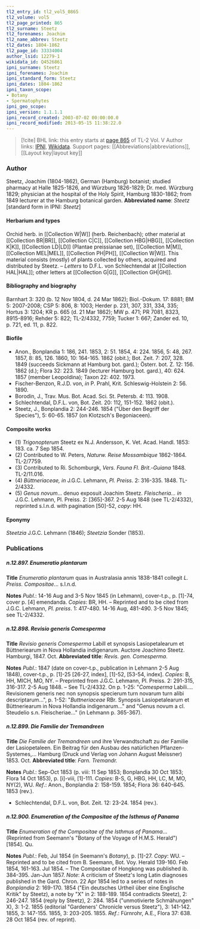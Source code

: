 ```yaml
---
tl2_entry_id: tl2_vol5_0865
tl2_volume: vol5
tl2_page_printed: 865
tl2_surname: Steetz
tl2_forenames: Joachim
tl2_name_abbrev: Steetz
tl2_dates: 1804-1862
tl2_page_id: 33334004
author_lsid: 12279-1
wikidata_id: Q4526861
ipni_surname: Steetz
ipni_forenames: Joachim
ipni_standard_form: Steetz
ipni_dates: 1804-1862
ipni_taxon_scope: 
- Botany
- Spermatophytes
ipni_geo_scope: 
ipni_version: 1.1.1.1
ipni_record_created: 2003-07-02 00:00:00.0
ipni_record_modified: 2013-05-15 11:38:22.0
---
```


> [!cite] BHL link: this entry starts at [page 865](https://www.biodiversitylibrary.org/page/33334004) of TL-2 Vol. V
> Author links: [IPNI](https://www.ipni.org/a/12279-1), [Wikidata](https://www.wikidata.org/wiki/Q4526861). Support pages: [[Abbreviations|abbreviations]], [[Layout key|layout key]]

### Author

Steetz, Joachim (1804-1862), German (Hamburg) botanist; studied pharmacy at Halle 1825-1826, and Würzburg 1826-1829; Dr. med. Würzburg 1829; physician at the hospital of the Holy Spirit, Hamburg 1830-1862; from 1849 lecturer at the Hamburg botanical garden. 
**Abbreviated name**: *Steetz* \[standard form in IPNI: *Steetz*\]

#### Herbarium and types

Orchid herb. in [[Collection W|W]] (herb. Reichenbach); other material at [[Collection BR|BR]], [[Collection C|C]], [[Collection HBG|HBG]], [[Collection K|K]], [[Collection LD|LD]] (Plantae preissianae set), [[Collection M|M]], [[Collection MEL|MEL]], [[Collection PH|PH]], [[Collection W|W]]. This material consists (mostly) of plants collected by others, acquired and distributed by Steetz. – *Letters* to D.F.L. von Schlechtendal at [[Collection HAL|HAL]]; other letters at [[Collection G|G]], [[Collection GH|GH]].

#### Bibliography and biography

Barnhart 3: 320 (b. 12 Nov 1804, d. 24 Mar 1862); Biol.-Dokum. 17: 8881; BM 5: 2007-2008; CSP 5: 806, 8: 1003; Herder p. 231, 307, 331, 334, 335; Hortus 3: 1204; KR p. 665 (d. 21 Mar 1862); MW p. 471; PR 7081, 8323, 8915-8916; Rehder 5: 822; TL-2/4332, 7759; Tucker 1: 667; Zander ed. 10, p. 721, ed. 11, p. 822.

#### Biofile

- Anon., Bonplandia 1: 186, 241. 1853, 2: 51. 1854, 4: 224. 1856, 5: 48, 267. 1857, 8: 85, 126. 1860, 10: 164-165. 1862 (obit.); Bot. Zeit. 7: 207, 328. 1849 (succeeds Sickmann at Hamburg bot. gard.); Österr. bot. Z. 12: 156. 1862 (d.); Flora 32: 223. 1849 (lecturer Hamburg bot. gard.), 40: 624. 1857 (member Leopoldina); Taxon 22: 402. 1973.
- Fischer-Benzon, R.J.D. von, *in* P. Prahl, Krit. Schleswig-Holstein 2: 56. 1890.
- Borodin, J., Trav. Mus. Bot. Acad. Sci. St. Petersb. 4: 113. 1908.
- Schlechtendal, D.F.L. von, Bot. Zeit. 20: 112, 151-152. 1862 (obit.).
- Steetz, J., Bonplandia 2: 244-246. 1854 ("Über den Begriff der Species"), 5: 60-65. 1857 (on Klotzsch's Begoniaceen).

#### Composite works

- (1) *Trigonopterum* Steetz ex N.J. Andersson, K. Vet. Acad. Handl. 1853: 183. ca. 7 Sep 1854.
- (2) Contributed to W. Peters, *Naturw. Reise Mossambique* 1862-1864. TL-2/7759.
- (3) Contributed to Ri. Schomburgk, *Vers. Fauna Fl. Brit*.-*Guiana* 1848. TL-2/11.016.
- (4) *Büttneriaceae, in* J.G.C. Lehmann, *Pl. Preiss*. 2: 316-335. 1848. TL-2/4332.
- (5) *Genus novum*... denuo exposuit Joachim Steetz. *Fleischeria... in* J.G.C. Lehmann, Pl. Preiss. 2: \[365\]-367. 2-5 Aug 1848 (see TL-2/4332), reprinted s.l.n.d. with pagination \[50\]-52, *copy*: HH.

#### Eponymy

*Steetzia* J.G.C. Lehmann (1846); *Steetzia* Sonder (1853).

### Publications

##### n.12.897. Enumeratio plantarum

**Title**
*Enumeratio plantarum* quas in Australasia annis 1838-1841 collegit *L. Preiss. Compositae*... s.l.n.d.

**Notes**
*Publ*.: 14-16 Aug and 3-5 Nov 1845 (in Lehmann), cover-t.p., p. \[1\]-74, cover p. \[4\] emendanda. *Copies*: BR, HH. – Reprinted and to be cited from J.G.C. Lehmann, *Pl. preiss*. 1: 417-480. 14-16 Aug, 481-490. 3-5 Nov 1845; see TL-2/4332.

##### n.12.898. Revisio generis Comesperma

**Title**
*Revisio generis Comesperma* Labill et synopsis Lasiopetalearum et Büttneriearum in Nova Hollandia indigenarum. Auctore Joachimo Steetz. Hamburgi, 1847. Oct.
**Abbreviated title**: *Revis. gen. Comesperma*.

**Notes**
*Publ*.: 1847 (date on cover-t.p., publication in Lehmann 2-5 Aug 1848), cover-t.p., p. \[1\]-25 \[26-27, index\], \[1\]-52, \[53-54, index\]. *Copies*: B, HH, MICH, MO, NY. – Preprinted from J.G.C. Lehmann, Pl. Preiss. 2: 291-315, 316-317. 2-5 Aug 1848. – See TL-2/4332. On p. 1-25: "*Comesperma* Labili.... Revisionem generis nec non synopsis specierum turn novarum turn alibi descriptarum...", p. 1-52: "*Buttneriaceae* RBr. Synopsis Lasiopetalearum et Büttneriearum in Nova Hollandia indigenarum..." and "Genus novum a cl. Steudelio s.n. Fleischeriae..." (in Lehmann p. 365-367).

##### n.12.899. Die Familie der Tremandreen

**Title**
*Die Familie der Tremandreen* und ihre Verwandtschaft zu der Familie der Lasiopetaleen. Ein Beitrag für den Ausbau des natürlichen Pflanzen-Systemes,... Hamburg (Druck und Verlag von Johann August Meissner) 1853. Oct.
**Abbreviated title**: *Farn. Tremandr.*

**Notes**
*Publ*.: Sep-Oct 1853 (p. viii: 11 Sep 1853; Bonplandia 30 Oct 1853; Flora 14 Oct 1853), p. \[i\]-viii, \[1\]-111. *Copies*: B-S, G, HBG, HH, LC, M, MO, NY(2), WU.
*Ref*.: Anon., Bonplandia 2: 158-159. 1854; Flora 36: 640-645. 1853 (rev.).
- Schlechtendal, D.F.L. von, Bot. Zeit. 12: 23-24. 1854 (rev.).

##### n.12.900. Enumeration of the Compositae of the Isthmus of Panama

**Title**
*Enumeration of the Compositae of the Isthmus of Panama*... (Reprinted from Seemann's "Botany of the Voyage of H.M.S. Herald") \[1854\]. Qu.

**Notes**
*Publ*.: Feb, Jul 1854 (in Seemann's *Botany*), p. \[1\]-27. *Copy*: WU. – Reprinted and to be cited from B. Seemann, Bot. Voy. Herald 139-160. Feb 1854, 161-163. Jul 1854. – The Compositae of Hongkong was published ib. 384-395. Jan-Jun 1857.
*Note*: A criticism of Steetz's long Latin diagnoses published in the Gard. Chron. 22 Apr 1854 led to a series of notes in *Bonplandia* 2: 169-170. 1854 ("Ein deutsches Urtheil über eine Englische Kritik" by Steetz), a note by "X" in 2: 188-189. 1854 contradicts Steetz), 2: 246-247. 1854 (reply by Steetz), 2: 284. 1854 ("unmotivierte Schmähungen" X), 3: 1-2. 1855 (editorial "Gardeners' Chronicle versus Steetz"), 3: 141-142. 1855, 3: 147-155. 1855, 3: 203-205. 1855.
*Ref*.: Fürnrohr, A.E., Flora 37: 638. 28 Oct 1854 (rev. of reprint).

